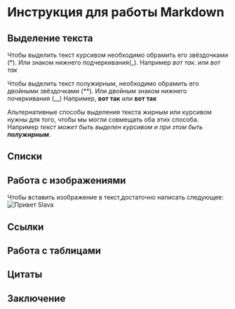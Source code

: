 # Инструкция для работы Markdown

## Выделение текста

Чтобы выделить текст курсивом необходимо обрамить его звёздочками (*). Или знаком нижнего подчеркивания(_). Например *вот так*. или _вот так_

Чтобы выделить текст полужирным, необходимо обрамить его двойными звёздочками (**). Или двойным знаком нижнего почеркивания (__) Например, **вот так** или __вот так__

Альтернативные способы выделения текста жирным или курсивом нужны для того, чтобы мы могли совмещать оба этих способа. Например _текст может быть выделен курсивом и при зтом быть **полужирным**_.

## Списки

## Работа с изображениями

Чтобы вставить изображение в текст,достаточно написать следующее:
![Привет Slava](Slava.jpg)

## Ссылки

## Работа с таблицами

## Цитаты

## Заключение



